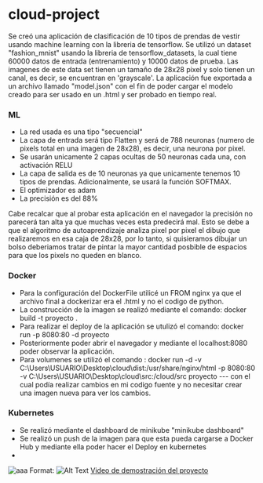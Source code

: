 # cloud-project

Se creó una aplicación de clasificación de 10 tipos de prendas de vestir usando machine learning con la libreria de tensorflow. Se utilizó un dataset "fashion_mnist" usando la libreria de tensorflow_datasets, la cual tiene 60000 datos de entrada (entrenamiento) y 10000 datos de prueba. Las imagenes de este data set tienen un tamaño de 28x28 pixel y solo tienen un canal, es decir, se encuentran en 'grayscale'. La aplicación fue exportada a un archivo llamado "model.json" con el fin de poder cargar el modelo creado para ser usado en un .html y ser probado en tiempo real.

### ML

* La red usada es una tipo "secuencial"
* La capa de entrada será tipo Flatten y será de 788 neuronas (numero de pixels total en una imagen de 28x28), es decir, una neurona por pixel.
* Se usarán unicamente 2 capas ocultas de 50 neuronas cada una, con activación RELU
* La capa de salida es de 10 neuronas ya que unicamente tenemos 10 tipos de prendas. Adicionalmente, se usará la función SOFTMAX.
* El optimizador es adam
* La precisión es del 88%

Cabe recalcar que al probar esta aplicación en el navegador la precisión no parecerá tan alta ya que muchas veces esta predecirá mal. Esto se debe a que el algoritmo de autoaprendizaje analiza pixel por pixel el dibujo que realizaremos en esa caja de 28x28, por lo tanto, si quisieramos dibujar un bolso deberiamos tratar de pintar la mayor cantidad posbible de espacios para que los pixels no queden en blanco.
### Docker

* Para la configuración del DockerFile utilicé un FROM nginx ya que el archivo final a dockerizar era el .html y no el codigo de python.
* La construcción de la imagen se realizó mediante el comando: docker build -t proyecto .
* Para realizar el deploy de la aplicación se utulizó el comando:  docker run -p 8080:80 -d proyecto
* Posteriormente poder abrir el navegador y mediante el localhost:8080 poder observar la aplicación.
* Para volumenes se utilizó el comando : docker run -d -v C:\Users\USUARIO\Desktop\cloud\dist:/usr/share/nginx/html -p 8080:80 -v C:\Users\USUARIO\Desktop\cloud\src:/cloud/src proyecto --- con el cual podía realizar cambios en mi codigo fuente y no necesitar crear una imagen nueva para ver los cambios.

### Kubernetes

* Se realizó mediante el dashboard de minikube "minikube dashboard"
* Se realizó un push de la imagen para que esta pueda cargarse a Docker Hub y mediante ella poder hacer el Deploy en kubernetes
* 
![aaa](https://prnt.sc/1kj6z0v)
Format: ![Alt Text](https://prnt.sc/1kj6z0v)
[Video de demostración del proyecto](https://drive.google.com/file/d/1W3uSVSYaijPNW5v6Jjbv3HD0RMjiZpvT/view?usp=sharing)
